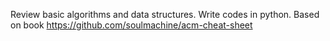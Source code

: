 Review basic algorithms and data structures. Write codes in python. 
Based on book https://github.com/soulmachine/acm-cheat-sheet


